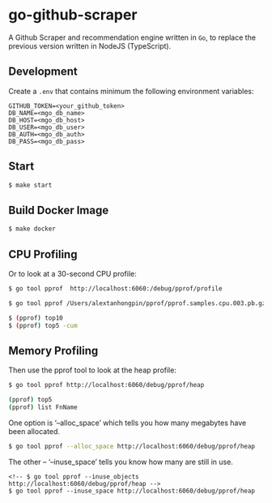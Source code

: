 # go-github-scraper

A Github Scraper and recommendation engine written in `Go`, to replace the previous version written in NodeJS (TypeScript).


## Development

Create a `.env` that contains minimum the following environment variables:

```.env
GITHUB_TOKEN=<your_github_token>
DB_NAME=<mgo_db_name>
DB_HOST=<mgo_db_host>
DB_USER=<mgo_db_user>
DB_AUTH=<mgo_db_auth>
DB_PASS=<mgo_db_pass>
```

## Start

```bash
$ make start
```

## Build Docker Image

```bash
$ make docker
```

## CPU Profiling

Or to look at a 30-second CPU profile:

```bash
$ go tool pprof  http://localhost:6060:/debug/pprof/profile

$ go tool pprof /Users/alextanhongpin/pprof/pprof.samples.cpu.003.pb.gz

$ (pprof) top10
$ (pprof) top5 -cum
```


## Memory Profiling

Then use the pprof tool to look at the heap profile:

```bash
$ go tool pprof http://localhost:6060/debug/pprof/heap

(pprof) top5
(pprof) list FnName
```




One option is ‘–alloc_space’ which tells you how many megabytes have been allocated.

```bash
$ go tool pprof --alloc_space http://localhost:6060/debug/pprof/heap
```

The other – ‘–inuse_space’ tells you know how many are still in use.

```
<!-- $ go tool pprof --inuse_objects http://localhost:6060/debug/pprof/heap -->
$ go tool pprof --inuse_space http://localhost:6060/debug/pprof/heap
```

<!-- ## mgodump

mongodump -u root --authenticationDatabase=admin --db=scraper --collection=users --out dump/

mongoexport --authenticationDatabase=admin -d scraper -o user.json --jsonArray -c users -u root -->